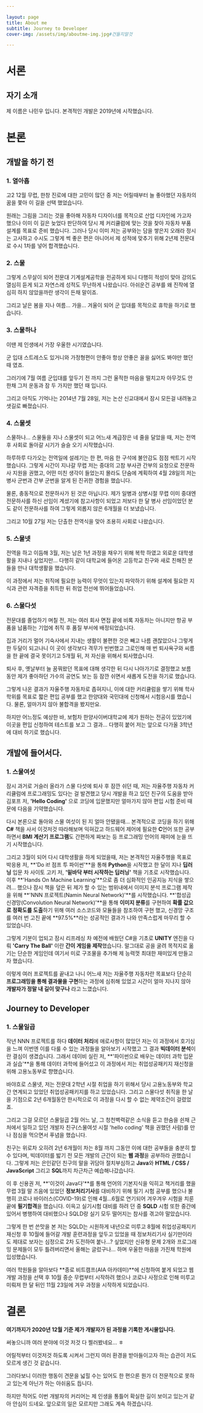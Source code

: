 ```yaml
---

layout: page
title: About me
subtitle: Journey to Developer
cover-img: /assets/img/aboutme-img.jpg#건들지말것

---
```

# 서론 #

## 자기 소개 ##

제 이름은 나민우 입니다. 본격적인 개발은 2019년에 시작했습니다.

# 본론

## 개발을 하기 전 ##

### 1. 열아홉 ###

고2 12월 무렵, 한창 진로에 대한 고민이 많던 중 저는 어릴때부터 늘 좋아했던 자동차의 꿈을 쫓아 이 길을 선택 했었습니다.

원래는 그림을 그리는 것을 좋아해 자동차 디자이너를 목적으로 산업 디자인에 가고자 했으나 이미 이 길은 늦었다 판단하여 당시 제 커리큘럼에 맞는 것을 찾아 자동차 부품 설계를 목표로 준비 했습니다. 그러나 당시 이미 저는 공부와는 담을 쌓은지 오래라 정시는 고사하고 수시도 그렇게 썩 좋은 편은 아니어서 제 성적에 맞추기 위해 2년제 전문대로 수시 1차를 넣어 합격했습니다.

### 2. 스물 ##

그렇게 스무살이 되어 전문대 기계설계공학을 전공하게 되니 다행히 적성이 맞아 강의도 열심히 듣게 되고 자연스레 성적도 무난하게 나왔습니다. 아쉬운건 공부를 왜 진작에 열심히 하지 않았을까란 생각이 든채 말이죠.

그리고 날은 봄을 지나 여름... 가을... 겨울이 되어 군 입대를 목적으로 휴학을 하기로 했습니다.

### 3. 스물하나 ###

이땐 제 인생에서 가장 우울한 시기였습니다.

군 입대 스트레스도 있거니와 가정형편이 안좋아 항상 안좋은 꼴을 싫어도 봐야만 했던 때 였죠.

그러기에 7월 여름 군입대를 앞두기 전 까지 그런 울적한 마음을 떨치고자 아무것도 안한채 그저 운동과 잠 두 가지만 했던 때 입니다.

그리고 아직도 기억나는 2014년 7월 28일, 저는 논산 신교대에서 잠시 모든걸 내려놓고 샛길로 빠졌습니다.

### 4. 스물셋 ###

스물하나... 스물둘을 지나 스물셋이 되고 어느새 계급장은 네 줄을 달았을 때, 저는 전역 후 사회로 돌아갈 시기가 슬슬 오기 시작했습니다.

하루하루 다가오는 전역일에 설레기는 한 편, 마음 한 구석에 불안감도 점점 싹트기 시작했습니다. 그렇게 시간이 지나갈 무렵 저는 중대의 고참 부사관 간부의 요청으로 전문하사 지원을 권했고, 어떤 미친 생각이 들었는지 몰라도 단숨에 계획하여 4월 28일의 저는 병사 군번과 간부 군번을 알게 된 진귀한 경험을 했습니다.

물론, 충동적으로 전문하사가 된 것은 아닙니다. 제가 일병과 상병시절 무렵 이미 중대엔 전문하사를 하신 선임이 계셨기에 참고사항이 되었고 저보다 한 달 병사 선임이었던 분도 같이 전문하사를 하여 그렇게 외롭지 않은 6개월을 더 보냈습니다.

그리고 10월 27일 저는 단촐한 전역식을 맞아 조용히 사회로 나왔습니다.

### 5. 스물넷 ###

전역을 하고 이듬해 3월, 저는 남은 1년 과정을 채우기 위해 복학 하였고 외로운 대학생활을 지내나 싶었지만... 다행히 같이 대학교에 들어온 고등학교 친구와 새로 친해진 분들을 만나 대학생활을 했습니다.

이 과정에서 저는 취직에 필요한 능력이 무엇이 있는지 파악하기 위해 설계에 필요한 지식과 관련 자격증을 취득한 뒤 취업 전선에 뛰어들었습니다.

### 6. 스물다섯 ###

전문대를 졸업하기 며칠 전, 저는 여러 회사 면접 끝에 비록 자동차는 아니지만 항공 부품을 납품하는 기업에 취직 후 품질 부서에 배정되었습니다.

집과 거리가 멀어 기숙사에서 지내는 생활이 불편한 것은 빼고 나름 괜찮았으나 그렇게 한 두달이 되고나니 이 곳이 생각보다 격무가 빈번했고 그로인해 매 번 퇴사욕구와 씨름을 한 끝에 결국 못이기고 5개월 뒤, 저 자신을 위해서 퇴사했습니다.

퇴사 후, 옛날부터 늘 꿈꿔왔던 목표에 대해 생각한 뒤 다시 나아가기로 결정했고 보름 동안 제가 좋아하던 가수의 공연도 보는 등 잠깐 쉬면서 새롭게 도전을 하기로 했습니다.

그렇게 나온 결과가 자율주행 자동차로 좁혀지니, 이에 대한 커리큘럼을 쌓기 위해 학사 학위를 목표로 짧은 편입 공부를 했고 한양대와 국민대에 신청해서 시험응시를 했습니다. 물론, 얼마가지 않아 불합격을 봤지만요.

하지만 어느정도 예상한 바, 보험차 한양사이버대학교에 제가 원하는 전공이 있었기에 이곳을 편입 신청하여 테스트를 보고 그 결과... 다행히 붙어 저는 앞으로 다가올 3학년에 대비 하기로 했습니다.

## 개발에 들어서다. ##

### 1. 스물여섯 ###

잠시 과거로 거슬러 올라가 스물 다섯에 퇴사 후 잠깐 쉬던 때, 저는 자율주행 자동차 커리큘럼에 프로그래밍도 있다는 걸 발견했고 당시 개발을 하고 있던 친구의 도움을 받아 김포프 저, **'Hello Coding'** 으로 코딩에 입문했지만 얼마가지 않아 편입 시험 준비 때문에 다음을 기약했습니다.

다시 본론으로 돌아와 스물 여섯이 된 지 얼마 안됐을때... 본격적으로 코딩을 하기 위해 **C#** 책을 사서 이것저것 따라해보며 익혀갔고 하드웨어 제어에 필요한 **C**언어 또한 공부하면서 **BMI 계산기 프로그램**도 간편하게 짜보는 등 프로그래밍 언어의 재미에 눈을 뜨기 시작했습니다.

그리고 3월이 되어 다시 대학생활을 하게 되었을때, 저는 본격적인 자율주행을 목표로 박응용 저, **'Do it! 점프 투 파이썬'**을 통해  **Python**을 시작했고 한 달이 지나 **딥러닝** 입문 차 사이토 고키 저,  **'밑바닥 부터 시작하는 딥러닝'** 책을 기초로 시작했습니다. 이후 **'Hands On Machine Learning'**으로 좀 더 심화적인 인공지능 지식을 쌓으려... 했으나 잠시 책을 덮은 뒤 제가 할 수 있는 범위내에서 이미지 분석 프로그램 제작을 위해  **'NNN 프로젝트(Namin Neural Network)'**를 시작했습니다. **'합성곱 신경망(Convolution Neural Network)'**을 통해 **이미지 분류**를 구현하여 **확률 값으로 정확도를 도출**하기 위해 여러 소스코드와 모듈들을 참조하여 구현 했고, 신경망 구조를 여러 번 고친 끝에 **97.5%**라는 성공적인 결과가 나와 만족스럽게 마무리 할 수 있었습니다.

그렇게 기분이 업되고 잠시 리프레싱 차 예전에 배웠던 C#을 기초로 **UNITY** 엔진을 다뤄 **'Carry The Ball'** 이란 **간이 게임을 제작**했습니다. 말그대로 공을 굴려 목적지로 옮기는 단순한 게임인데 여기서 미로 구조물을 추가해 제 능력껏 최대한 재미있게 만들고자 했습니다.

이렇게 여러 프로젝트를 끝내고 나니 어느새 저는 자율주행 자동차란 목표보다 단순히 **프로그래밍을 통해 결과물을 구현**하는 과정에 심취해 있었고 시간이 얼마 지나지 않아 **개발자가 정말 내 길이 맞구나** 라고 느꼈습니다.

## Journey to Developer ##

### 1. 스물일곱 ###

작년 NNN 프로젝트를 하다 **데이터 처리**에 애로사항이 많았던 저는 이 과정에서 호기심을 느껴 이번엔 이를 다룰 수 있는 과정들을 알아보기 시작했고 그 결과 **빅데이터 분석**이란 결심이 생겼습니다. 그래서 데이비 실린 저, **'파이썬으로 배우는 데이터 과학 입문과 실습'**을 통해 데이터 과학에 들어섰고 이 과정에서 저는 취업성공패키지 재신청을 위해 고용노동부로 향했습니다.

바야흐로 스물넷, 저는 전문대 2학년 시절 취업을 하기 위해서 당시 고용노동부와 학교간 연계되고 있었던 취업성공패키지를 하고 있었습니다. 그리고 스물다섯 취직을 한 날을 기점으로 2년 6개월동안 한시적으로 이 과정을 다시 할 수 없는 제약조건이 걸렸었죠.

그리고 그걸 모르던 스물일곱 2월 어느 날, 그 청천벽력같은 소식을 듣고 한숨을 쉰채 근처에서 일하고 있던 개발자 친구(스물여섯 시절 'hello coding' 책을 권했던 사람)를 만나 점심을 먹으면서 푸념을 했습니다.

친구는 위로차 오히려 2년 6개월이 차는 8월 까지 그동안 이에 대한 공부들을 충분히 할 수 있다며, 빅데이터를 밟기 전 모든 개발의 근간이 되는 **웹 과정**을 공부하라 권했습니다. 그렇게 저는 은인같던 친구의 말을 귀담아 절치부심하고 **Java**와 **HTML / CSS / JavaScript** 그리고 **SQL**까지 차근차근 예습해나갔습니다.

이 후 신용권 저, **'이것이 Java다'**를 통해 언어의 기본지식을 익히고 책거리를 했을 무렵 3월 말 즈음에 있었던 **정보처리기사**를 대비하기 위해 필기 시험 공부를 했으나 불행히 코로나 바이러스(COVID-19)로 인해 4월...6월로 연기되어 겨우겨우 시험을 치룬 끝에 **필기합격**을 했습니다. 이윽고 실기시험 대비를 하려 던 중 **SQLD** 시험 또한 중간에 있어서 병행하여 대비했으나 SQLD랑 실기 모두 떨어지는 참사를 겪고야 말았습니다.

그렇게 한 번 쓴맛을 본 저는 SQLD는 시원하게 내년으로 미루고 8월에 취업성공패지키 재신청 후 10월에 들어갈 개발 훈련과정을 앞두고 있었을 때 정보처리기사 실기만이라도 제대로 보자는 심정으로  2차 도전하여 붙나...? 싶었지만 신유형 문제 2개와 프로그래밍 문제들이 모두 틀려버리면서 올해는 글렀구나... 하며 우울한 마음을 가진채 학원에 입성했습니다.

여러 학원들을 알아보다 **종로 비트캠프(AIA 아카데미)**에 신청하여 붙게 되었고 웹 개발 과정을 선택 후 10월 중순 무렵부터 시작하려 했으나 코로나 사정으로 인해 미루고 미뤄져 한 달 뒤인 11월 23일에 겨우 과정을 시작하게 되었습니다.

# 결론

**여기까지가 2020년 12월 기준 제가 개발자가 된 과정을 기록한 게시물입니다.**

써놓으니까 여러 분야에 이것 저것 다 찔러봤네요... ㅎ

어릴적부터 이것저것 하도록 시켜서 그런지 여러 환경을 받아들이고자 하는 습관이 저도 모르게 생긴 것 같습니다.

그러다보니 이러한 행동이 견문을 넓힐 수는 있어도 한 편으론 뭔가 더 전문적으로 못하고 있는게 아닌가 하는 아쉬움도 듭니다.

하지만 적어도 이번 개발자의 커리어는 제 인생을 통틀어 확실한 길이 보이고 있는거 같아 안심이 드네요. 앞으로의 일은 모르지만 그래도 계속 하겠습니다.